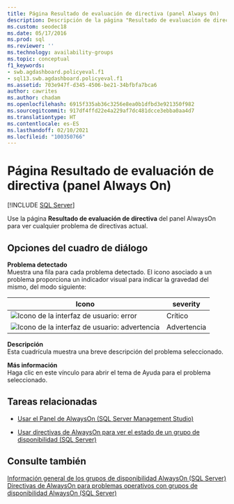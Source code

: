 ```yaml
---
title: Página Resultado de evaluación de directiva (panel Always On)
description: Descripción de la página "Resultado de evaluación de directiva" del "Panel AlwaysOn" en SQL Server Management Studio (SSMS).
ms.custom: seodec18
ms.date: 05/17/2016
ms.prod: sql
ms.reviewer: ''
ms.technology: availability-groups
ms.topic: conceptual
f1_keywords:
- swb.agdashboard.policyeval.f1
- sql13.swb.agdashboard.policyeval.f1
ms.assetid: 703e947f-d345-4506-be21-34bfbfa7bca6
author: cawrites
ms.author: chadam
ms.openlocfilehash: 6915f335ab36c3256e8ea0b1dfbd3e921350f982
ms.sourcegitcommit: 917df4ffd22e4a229af7dc481dcce3ebba0aa4d7
ms.translationtype: HT
ms.contentlocale: es-ES
ms.lasthandoff: 02/10/2021
ms.locfileid: "100350766"
---
```

# <a name="policy-evaluation-result-page-always-on-dashboard"></a>Página Resultado de evaluación de directiva (panel Always On)
[!INCLUDE [SQL Server](../../../includes/applies-to-version/sqlserver.md)]

  Use la página **Resultado de evaluación de directiva** del panel AlwaysOn para ver cualquier problema de directivas actual.  
    
##  <a name="dialog-box-options"></a><a name="Options"></a> Opciones del cuadro de diálogo  
 **Problema detectado**  
 Muestra una fila para cada problema detectado. El icono asociado a un problema proporciona un indicador visual para indicar la gravedad del mismo, del modo siguiente:  
  
|Icono|severity|  
|----------|--------------|  
|![Icono de la interfaz de usuario: error](../../../database-engine/availability-groups/windows/media/repl-icon-error.gif "Icono de la interfaz de usuario: error")|Crítico|  
|![Icono de la interfaz de usuario: advertencia](../../../database-engine/availability-groups/windows/media/repl-icon-warn.gif "Icono de la interfaz de usuario: advertencia")|Advertencia|  
  
 **Descripción**  
 Esta cuadrícula muestra una breve descripción del problema seleccionado.  
  
 **Más información**  
 Haga clic en este vínculo para abrir el tema de Ayuda para el problema seleccionado.  
  
##  <a name="related-tasks"></a><a name="RelatedTasks"></a> Tareas relacionadas  
  
-   [Usar el Panel de AlwaysOn &#40;SQL Server Management Studio&#41;](../../../database-engine/availability-groups/windows/use-the-always-on-dashboard-sql-server-management-studio.md)  
  
-   [Usar directivas de AlwaysOn para ver el estado de un grupo de disponibilidad &#40;SQL Server&#41;](../../../database-engine/availability-groups/windows/use-always-on-policies-to-view-the-health-of-an-availability-group-sql-server.md)  
  
## <a name="see-also"></a>Consulte también  
 [Información general de los grupos de disponibilidad AlwaysOn &#40;SQL Server&#41;](../../../database-engine/availability-groups/windows/overview-of-always-on-availability-groups-sql-server.md)   
 [Directivas de AlwaysOn para problemas operativos con grupos de disponibilidad AlwaysOn &#40;SQL Server&#41;](../../../database-engine/availability-groups/windows/always-on-policies-for-operational-issues-always-on-availability.md)  
  
  

